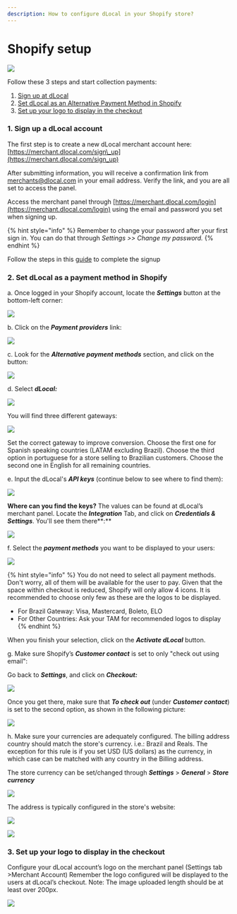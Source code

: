 ```yaml
---
description: How to configure dLocal in your Shopify store?
---
```


# Shopify setup

![](../.gitbook/assets/58482ec0cef1014c0b5e4a70.png)

Follow these 3 steps and start collection payments:

1. [Sign up at dLocal](shopify.md#1-sign-up-a-dlocal-account)
2. [Set dLocal as an Alternative Payment Method in Shopify ](shopify.md#2-set-dlocal-as-a-payment-method-in-shopify)
3. [Set up your logo to display in the checkout](shopify.md#3-set-up-your-logo-to-display-in-the-checkout)

### 1. Sign up a dLocal account

The first step is to create a new dLocal merchant account here: [https://merchant.dlocal.com/sign\_up](https://merchant.dlocal.com/sign_up)

After submitting information, you will receive a confirmation link from merchants@dlocal.com in your email address. Verify the link, and you are all set to access the panel.

Access the merchant panel through [https://merchant.dlocal.com/login](https://merchant.dlocal.com/login) using the email and password you set when signing up.

{% hint style="info" %}
Remember to change your password after your first sign in. You can do that through _Settings &gt;&gt; Change my password._
{% endhint %}

Follow the steps in this [guide](https://docs.dlocal.com/guides/getting-started) to complete the signup

### 2. Set dLocal as a payment method in Shopify

a. Once logged in your Shopify account, locate the _**Settings**_ button at the bottom-left corner:

![](../.gitbook/assets/screen-shot-2020-04-03-at-5.21.50-pm.png)

b. Click on the _**Payment providers**_ link:

![](../.gitbook/assets/screen-shot-2020-04-03-at-4.45.27-pm.png)

c. Look for the _**Alternative payment methods**_ section, and click on the button:

![](../.gitbook/assets/screen-shot-2020-04-03-at-4.45.58-pm.png)

d. Select _**dLocal:**_

![](../.gitbook/assets/screen-shot-2020-04-03-at-4.46.45-pm.png)

You will find three different gateways:

![](../.gitbook/assets/gateways-chico.png)

Set the correct gateway to improve conversion. Choose the first one for Spanish speaking countries \(LATAM excluding Brazil\). Choose the third option in portuguese for a store selling to Brazilian customers. Choose the second one in English for all remaining countries.

e. Input the dLocal's _**API keys**_ \(continue below to see where to find them\):

![](../.gitbook/assets/shopify-1.png)

**Where can you find the keys?** The values can be found at dLocal’s merchant panel.  Locate the _**Integration**_ Tab, and click on _**Credentials & Settings**_. You'll see them there**:**

![](../.gitbook/assets/credentials%20%281%29.png)

f. Select the _**payment methods**_ you want to be displayed to your users:

![](../.gitbook/assets/screen-shot-2020-04-03-at-5.05.17-pm.png)

{% hint style="info" %}
You do not need to select all payment methods. Don't worry, all of them will be available for the user to pay. Given that the space within checkout is reduced, Shopify will only allow 4 icons. It is recommended to choose only few as these are the logos to be displayed. 

* For Brazil Gateway: Visa, Mastercard, Boleto, ELO
* For Other Countries: Ask your TAM for recommended logos to display
{% endhint %}

When you finish your selection, click on the _**Activate dLocal**_ button.

g. Make sure Shopify’s _**Customer contact**_  is set to only "check out using email":

Go back to _**Settings**_, and click on _**Checkout:**_

![](../.gitbook/assets/shopify-2.png)

Once you get there, make sure that _**To check out**_ \(under _**Customer contact**_\) is set to the second option, as shown in the following picture: 

![](../.gitbook/assets/shopify-3.png)

h. Make sure your currencies are adequately configured. The billing address country should match the store's currency. i.e.: Brazil and Reals. The exception for this rule is if you set USD \(US dollars\) as the currency, in which case can be matched with any country in the Billing address. 

The store currency can be set/changed through _**Settings**_ &gt; _**General**_ &gt; _**Store currency**_

![](../.gitbook/assets/shopify-5.png)

The address is typically configured in the store's website:

![](../.gitbook/assets/shopify-6.png)

![](../.gitbook/assets/shopify-5.png)

### 3. Set up your logo to display in the checkout

Configure your dLocal account’s logo on the merchant panel \(Settings tab  &gt;Merchant Account\) Remember the logo configured will be displayed to the users at dLocal’s checkout. Note: The image uploaded length should be at least over 200px.

![](../.gitbook/assets/shopify-4.png)



